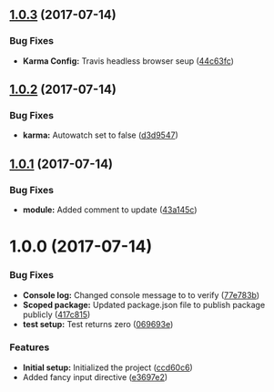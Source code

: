 <a name="1.0.3"></a>
## [1.0.3](https://github.com/basement/srtest/compare/v1.0.2...v1.0.3) (2017-07-14)


### Bug Fixes

* **Karma Config:** Travis headless browser seup ([44c63fc](https://github.com/basement/srtest/commit/44c63fc))



<a name="1.0.2"></a>
## [1.0.2](https://github.com/basement/srtest/compare/v1.0.1...v1.0.2) (2017-07-14)


### Bug Fixes

* **karma:** Autowatch set to false ([d3d9547](https://github.com/basement/srtest/commit/d3d9547))



<a name="1.0.1"></a>
## [1.0.1](https://github.com/basement/srtest/compare/v1.0.0...v1.0.1) (2017-07-14)


### Bug Fixes

* **module:** Added comment to update ([43a145c](https://github.com/basement/srtest/commit/43a145c))



<a name="1.0.0"></a>
# 1.0.0 (2017-07-14)


### Bug Fixes

* **Console log:** Changed console message to to verify ([77e783b](https://github.com/basement/srtest/commit/77e783b))
* **Scoped package:** Updated package.json file to publish package publicly ([417c815](https://github.com/basement/srtest/commit/417c815))
* **test setup:** Test returns zero ([069693e](https://github.com/basement/srtest/commit/069693e))


### Features

* **Initial setup:** Initialized the project ([ccd60c6](https://github.com/basement/srtest/commit/ccd60c6))
* Added fancy input directive ([e3697e2](https://github.com/basement/srtest/commit/e3697e2))



